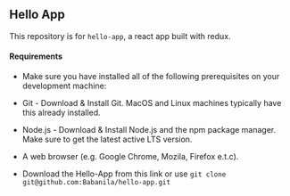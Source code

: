 ## Hello App

This repository is for `hello-app`, a react app built with redux.

#### Requirements

- Make sure you have installed all of the following prerequisites on your development machine:

- Git - Download & Install Git. MacOS and Linux machines typically have this already installed.

- Node.js - Download & Install Node.js and the npm package manager. Make sure to get the latest active LTS version.

- A web browser (e.g. Google Chrome, Mozila, Firefox e.t.c).

- Download the Hello-App from this link or use `git clone git@github.com:Babanila/hello-app.git`
